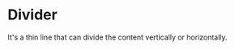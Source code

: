 # Divider

It's a thin line that can divide the content vertically or horizontally.

<Playground />

<Usage />

<Api />

<Examples />

<Example value="width" />

<Example value="type" />

<Example value="variant" />

<Example value="placement" />

<Example value="horizontal" />

<Example value="vertical" />

<Example value="card" />

<Example value="customize" />

<Checklist 
    accessibility={false}
    bidirectionality={false}
    cssParts={false}
    cssVariables={false}
    documentation={false}
    examples={false}
    events={false}
    keyboard={false}
    methods={false}
    properties={false}
    slots={false}
/>
